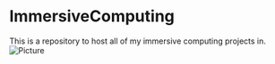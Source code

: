 # ImmersiveComputing
This is a repository to host all of my immersive computing projects in.
![Picture](https://res.cloudinary.com/teepublic/image/private/s--rl8z17S6--/t_Preview/b_rgb:ffffff,c_lpad,f_jpg,h_630,q_90,w_1200/v1548208628/production/designs/4060896_0.jpg)
